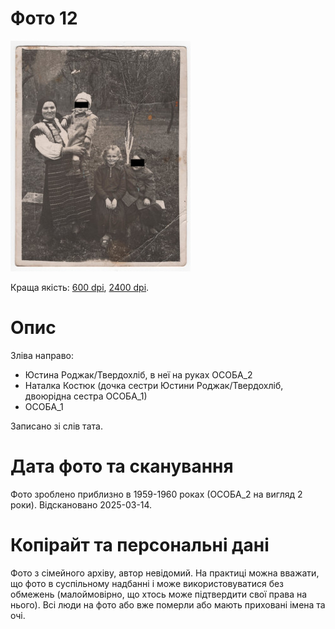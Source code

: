# Фото 12 #

[<img src="photo_012_75_protected.jpg" />](https://drive.google.com/file/d/1P3d_WoQ7c15klFFzezHwDy4eA_iAizqz/view)

Краща якість: [600 dpi](https://drive.google.com/file/d/1P3d_WoQ7c15klFFzezHwDy4eA_iAizqz/view), [2400 dpi](https://drive.google.com/file/d/11a6P1aJTGXNDJG8Yh7DmVy7AjSTbYP84/view).

# Опис #

Зліва направо:
- Юстина Роджак/Твердохліб, в неї на руках ОСОБА_2
- Наталка Костюк (дочка сестри Юстини Роджак/Твердохліб, двоюрідна сестра ОСОБА_1)
- ОСОБА_1

Записано зі слів тата.

# Дата фото та сканування #

Фото зроблено приблизно в 1959-1960 роках (ОСОБА_2 на вигляд 2 роки). Відскановано 2025-03-14.

# Копірайт та персональні дані #

Фото з сімейного архіву, автор невідомий. На практиці можна вважати, що фото в суспільному надбанні і може використовуватися без обмежень (малоймовірно, що хтось може підтвердити свої права на нього). Всі люди на фото або вже померли або мають приховані імена та очі.
